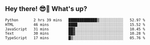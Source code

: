 ## Hey there! 😎👋 What's up?

<!--START_SECTION:waka-->

```txt
Python       2 hrs 39 mins   █████████████▒░░░░░░░░░░░   52.97 %
HTML         46 mins         ████░░░░░░░░░░░░░░░░░░░░░   15.52 %
JavaScript   31 mins         ██▓░░░░░░░░░░░░░░░░░░░░░░   10.45 %
Text         30 mins         ██▓░░░░░░░░░░░░░░░░░░░░░░   10.28 %
TypeScript   17 mins         █▒░░░░░░░░░░░░░░░░░░░░░░░   05.76 %
```

<!--END_SECTION:waka-->
